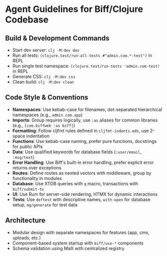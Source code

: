 # Agent Guidelines for Biff/Clojure Codebase

## Build & Development Commands
- Start dev server: `clj -M:dev dev`
- Run all tests: `(clojure.test/run-all-tests #"admin.com.*-test")` in REPL
- Run single test namespace: `(clojure.test/run-tests 'admin.com-test)` in REPL
- Generate CSS: `clj -M:dev css`
- Clean build: `clj -M:dev clean`

## Code Style & Conventions
- **Namespaces**: Use kebab-case for filenames, dot-separated hierarchical namespaces (e.g., `admin.com.app`)
- **Imports**: Group requires logically, use `:as` aliases for common libraries (e.g., `[com.biffweb :as biff]`)
- **Formatting**: Follow cljfmt rules defined in `cljfmt-indents.edn`, use 2-space indentation
- **Functions**: Use kebab-case naming, prefer pure functions, docstrings for public APIs
- **Data**: Use qualified keywords for database fields (`:user/email`, `:msg/text`)
- **Error Handling**: Use Biff's built-in error handling, prefer explicit error returns over exceptions
- **Routes**: Define routes as nested vectors with middleware, group by functionality in modules
- **Database**: Use XTDB queries with `q` macro, transactions with `biff/submit-tx`
- **UI**: Use Rum for server-side rendering, HTMX for dynamic interactions
- **Tests**: Use `deftest` with descriptive names, `with-open` for database setup, `mg/generate` for test data

## Architecture
- Modular design with separate namespaces for features (app, cms, uploads, etc.)
- Component-based system startup with `biff/use-*` components
- Schema validation using Malli with centralized registry